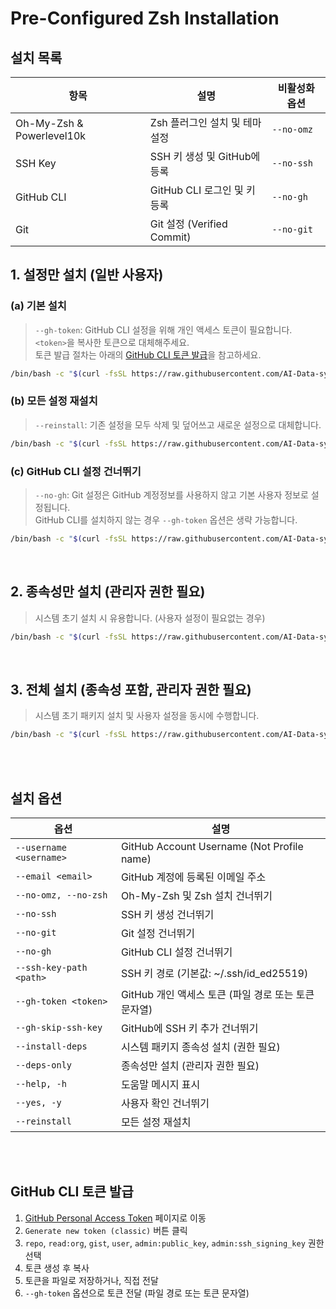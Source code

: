 
# Pre-Configured Zsh Installation

## 설치 목록

| 항목                      | 설명                           | 비활성화 옵션 |
| ------------------------- | ------------------------------ | ------------- |
| Oh-My-Zsh & Powerlevel10k | Zsh 플러그인 설치 및 테마 설정 | `--no-omz`    |
| SSH Key                   | SSH 키 생성 및 GitHub에 등록   | `--no-ssh`    |
| GitHub CLI                | GitHub CLI 로그인 및 키 등록   | `--no-gh`     |
| Git                       | Git 설정 (Verified Commit)     | `--no-git`    |

## 1. 설정만 설치 (일반 사용자)

### (a) 기본 설치

> `--gh-token`: GitHub CLI 설정을 위해 개인 액세스 토큰이 필요합니다. `<token>`을 복사한 토큰으로 대체해주세요.  
> 토큰 발급 절차는 아래의 [GitHub CLI 토큰 발급](#github-cli-토큰-발급)을 참고하세요.

```bash
/bin/bash -c "$(curl -fsSL https://raw.githubusercontent.com/AI-Data-system-EH/user-content/main/zsh/install.sh)" -- --gh-token <token>
```

### (b) 모든 설정 재설치

> `--reinstall`: 기존 설정을 모두 삭제 및 덮어쓰고 새로운 설정으로 대체합니다.

```bash
/bin/bash -c "$(curl -fsSL https://raw.githubusercontent.com/AI-Data-system-EH/user-content/main/zsh/install.sh)" -- --reinstall --gh-token <token>
```

### (c) GitHub CLI 설정 건너뛰기

> `--no-gh`: Git 설정은 GitHub 계정정보를 사용하지 않고 기본 사용자 정보로 설정됩니다.  
> GitHub CLI를 설치하지 않는 경우 `--gh-token` 옵션은 생략 가능합니다.

```bash
/bin/bash -c "$(curl -fsSL https://raw.githubusercontent.com/AI-Data-system-EH/user-content/main/zsh/install.sh)" -- --no-gh
```

<br/>

## 2. 종속성만 설치 (관리자 권한 필요)

> 시스템 초기 설치 시 유용합니다. (사용자 설정이 필요없는 경우)

```bash
/bin/bash -c "$(curl -fsSL https://raw.githubusercontent.com/AI-Data-system-EH/user-content/main/zsh/install.sh)" -- --deps-only
```

<br/>

## 3. 전체 설치 (종속성 포함, 관리자 권한 필요)

> 시스템 초기 패키지 설치 및 사용자 설정을 동시에 수행합니다.

```bash
/bin/bash -c "$(curl -fsSL https://raw.githubusercontent.com/AI-Data-system-EH/user-content/main/zsh/install.sh)" -- --install-deps --gh-token <token>
```

<br/><br/>

## 설치 옵션

| 옵션                    | 설명                                                 |
| ----------------------- | ---------------------------------------------------- |
| `--username <username>` | GitHub Account Username (Not Profile name)           |
| `--email <email>`       | GitHub 계정에 등록된 이메일 주소                     |
| `--no-omz, --no-zsh`    | Oh-My-Zsh 및 Zsh 설치 건너뛰기                       |
| `--no-ssh`              | SSH 키 생성 건너뛰기                                 |
| `--no-git`              | Git 설정 건너뛰기                                    |
| `--no-gh`               | GitHub CLI 설정 건너뛰기                             |
| `--ssh-key-path <path>` | SSH 키 경로 (기본값: ~/.ssh/id_ed25519)              |
| `--gh-token <token>`    | GitHub 개인 액세스 토큰 (파일 경로 또는 토큰 문자열) |
| `--gh-skip-ssh-key`     | GitHub에 SSH 키 추가 건너뛰기                        |
| `--install-deps`        | 시스템 패키지 종속성 설치 (권한 필요)                |
| `--deps-only`           | 종속성만 설치 (관리자 권한 필요)                     |
| `--help, -h`            | 도움말 메시지 표시                                   |
| `--yes, -y`             | 사용자 확인 건너뛰기                                 |
| `--reinstall`           | 모든 설정 재설치                                     |

<br/><br/>

## GitHub CLI 토큰 발급

1. [GitHub Personal Access Token](https://github.com/settings/tokens) 페이지로 이동
2. `Generate new token (classic)` 버튼 클릭
3. `repo`, `read:org`, `gist`, `user`, `admin:public_key`, `admin:ssh_signing_key` 권한 선택
4. 토큰 생성 후 복사
5. 토큰을 파일로 저장하거나, 직접 전달
6. `--gh-token` 옵션으로 토큰 전달 (파일 경로 또는 토큰 문자열)
